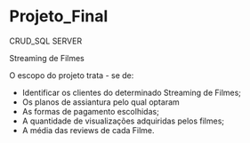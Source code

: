 # Projeto_Final

CRUD_SQL SERVER

Streaming de Filmes

O escopo do projeto trata - se de:  

- Identificar os clientes do determinado Streaming de Filmes;
- Os planos de assiantura pelo qual optaram
- As formas de pagamento escolhidas; 
- A quantidade de visualizações adquiridas pelos filmes;
- A média das reviews de cada Filme.

